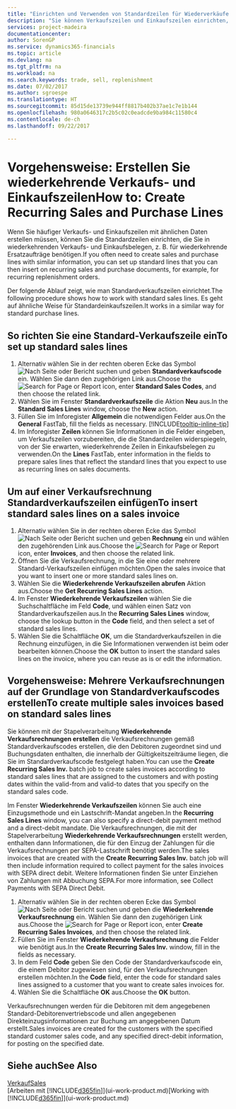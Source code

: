 ```yaml
---
title: "Einrichten und Verwenden von Standardzeilen für Wiederverkäufe und -einkäufe| Microsoft Docs"
description: "Sie können Verkaufszeilen und Einkaufszeilen einrichten, die Sie häufig machen und diese dann in Verkaufs- und Einkaufsbelegen einfügen, um die Zeilen mit Standardinformationen schnell auszufüllen."
services: project-madeira
documentationcenter: 
author: SorenGP
ms.service: dynamics365-financials
ms.topic: article
ms.devlang: na
ms.tgt_pltfrm: na
ms.workload: na
ms.search.keywords: trade, sell, replenishment
ms.date: 07/02/2017
ms.author: sgroespe
ms.translationtype: HT
ms.sourcegitcommit: 85d15de13739e944ff8817b402b37ae1c7e1b144
ms.openlocfilehash: 980a0646317c2b5c02c0eadcde9ba984c11580c4
ms.contentlocale: de-ch
ms.lasthandoff: 09/22/2017

---
```

# <a name="how-to-create-recurring-sales-and-purchase-lines"></a><span data-ttu-id="fc3d1-103">Vorgehensweise: Erstellen Sie wiederkehrende Verkaufs- und Einkaufszeilen</span><span class="sxs-lookup"><span data-stu-id="fc3d1-103">How to: Create Recurring Sales and Purchase Lines</span></span>
<span data-ttu-id="fc3d1-104">Wenn Sie häufiger Verkaufs- und Einkaufszeilen mit ähnlichen Daten erstellen müssen, können Sie die Standardzeilen einrichten, die Sie in wiederkehrenden Verkaufs- und Einkaufsbelegen, z. B. für wiederkehrende Ersatzaufträge benötigen.</span><span class="sxs-lookup"><span data-stu-id="fc3d1-104">If you often need to create sales and purchase lines with similar information, you can set up standard lines that you can then insert on recurring sales and purchase documents, for example, for recurring replenishment orders.</span></span>  

<span data-ttu-id="fc3d1-105">Der folgende Ablauf zeigt, wie man Standardverkaufszeilen einrichtet.</span><span class="sxs-lookup"><span data-stu-id="fc3d1-105">The following procedure shows how to work with standard sales lines.</span></span> <span data-ttu-id="fc3d1-106">Es geht auf ähnliche Weise für Standardeinkaufszeilen.</span><span class="sxs-lookup"><span data-stu-id="fc3d1-106">It works in a similar way for standard purchase lines.</span></span>  

## <a name="to-set-up-standard-sales-lines"></a><span data-ttu-id="fc3d1-107">So richten Sie eine Standard-Verkaufszeile ein</span><span class="sxs-lookup"><span data-stu-id="fc3d1-107">To set up standard sales lines</span></span>  
1. <span data-ttu-id="fc3d1-108">Alternativ wählen Sie in der rechten oberen Ecke das Symbol ![Nach Seite oder Bericht suchen](media/ui-search/search_small.png "Nach Seite oder Bericht suchen") und geben **Standardverkaufscode** ein. Wählen Sie dann den zugehörigen Link aus.</span><span class="sxs-lookup"><span data-stu-id="fc3d1-108">Choose the ![Search for Page or Report](media/ui-search/search_small.png "Search for Page or Report icon") icon, enter **Standard Sales Codes**, and then choose the related link.</span></span>  
2. <span data-ttu-id="fc3d1-109">Wählen Sie im Fenster **Standardverkaufszeile** die Aktion **Neu** aus.</span><span class="sxs-lookup"><span data-stu-id="fc3d1-109">In the **Standard Sales Lines** window, choose the **New** action.</span></span>  
3. <span data-ttu-id="fc3d1-110">Füllen Sie im Inforegister **Allgemein** die notwendigen Felder aus.</span><span class="sxs-lookup"><span data-stu-id="fc3d1-110">On the **General** FastTab, fill the fields as necessary.</span></span> [!INCLUDE[tooltip-inline-tip](includes/tooltip-inline-tip_md.md)]  
4. <span data-ttu-id="fc3d1-111">Im Inforegister **Zeilen** können Sie Informationen in die Felder eingeben, um Verkaufszeilen vorzubereiten, die die Standardzeilen widerspiegeln, von der Sie erwarten, wiederkehrende Zeilen in Einkaufsbelegen zu verwenden.</span><span class="sxs-lookup"><span data-stu-id="fc3d1-111">On the **Lines** FastTab, enter information in the fields to prepare sales lines that reflect the standard lines that you expect to use as recurring lines on sales documents.</span></span>  

## <a name="to-insert-standard-sales-lines-on-a-sales-invoice"></a><span data-ttu-id="fc3d1-112">Um auf einer Verkaufsrechnung Standardverkaufszeilen einfügen</span><span class="sxs-lookup"><span data-stu-id="fc3d1-112">To insert standard sales lines on a sales invoice</span></span>
1. <span data-ttu-id="fc3d1-113">Alternativ wählen Sie in der rechten oberen Ecke das Symbol ![Nach Seite oder Bericht suchen](media/ui-search/search_small.png "Nach Seite oder Bericht suchen") und geben **Rechnung** ein und wählen den zugehörenden Link aus.</span><span class="sxs-lookup"><span data-stu-id="fc3d1-113">Choose the ![Search for Page or Report](media/ui-search/search_small.png "Search for Page or Report icon") icon, enter **Invoices**, and then choose the related link.</span></span>
2. <span data-ttu-id="fc3d1-114">Öffnen Sie die Verkaufsrechnung, in die Sie eine oder mehrere Standard-Verkaufszeilen einfügen möchten.</span><span class="sxs-lookup"><span data-stu-id="fc3d1-114">Open the sales invoice that you want to insert one or more standard sales lines on.</span></span>
3. <span data-ttu-id="fc3d1-115">Wählen Sie die **Wiederkehrende Verkaufszeilen abrufen** Aktion aus.</span><span class="sxs-lookup"><span data-stu-id="fc3d1-115">Choose the **Get Recurring Sales Lines** action.</span></span>
4. <span data-ttu-id="fc3d1-116">Im Fenster **Wiederkehrende Verkaufszeilen** wählen Sie die Suchschaltfläche im Feld **Code**, und wählen einen Satz von Standardverkaufszeilen aus.</span><span class="sxs-lookup"><span data-stu-id="fc3d1-116">In the **Recurring Sales Lines** window, choose the lookup button in the **Code** field, and then select a set of standard sales lines.</span></span>
5. <span data-ttu-id="fc3d1-117">Wählen Sie die Schaltfläche **OK**, um die Standardverkaufszeilen in die Rechnung einzufügen, in die Sie Informationen verwenden ist beim oder bearbeiten können.</span><span class="sxs-lookup"><span data-stu-id="fc3d1-117">Choose the **OK** button to insert the standard sales lines on the invoice, where you can reuse as is or edit the information.</span></span>

## <a name="to-create-multiple-sales-invoices-based-on-standard-sales-lines"></a><span data-ttu-id="fc3d1-118">Vorgehensweise: Mehrere Verkaufsrechnungen auf der Grundlage von Standardverkaufscodes erstellen</span><span class="sxs-lookup"><span data-stu-id="fc3d1-118">To create multiple sales invoices based on standard sales lines</span></span>
<span data-ttu-id="fc3d1-119">Sie können mit der Stapelverarbeitung **Wiederkehrende Verkaufsrechnungen erstellen** die Verkaufsrechnungen gemäß Standardverkaufscodes erstellen, die den Debitoren zugeordnet sind und Buchungsdaten enthalten, die innerhalb der Gültigkeitszeiträume liegen, die Sie im Standardverkaufscode festgelegt haben.</span><span class="sxs-lookup"><span data-stu-id="fc3d1-119">You can use the **Create Recurring Sales Inv.** batch job to create sales invoices according to standard sales lines that are assigned to the customers and with posting dates within the valid-from and valid-to dates that you specify on the standard sales code.</span></span>

<span data-ttu-id="fc3d1-120">Im Fenster **Wiederkehrende Verkaufszeilen** können Sie auch eine Einzugsmethode und ein Lastschrift-Mandat angeben.</span><span class="sxs-lookup"><span data-stu-id="fc3d1-120">In the **Recurring Sales Lines** window, you can also specify a direct-debit payment method and a direct-debit mandate.</span></span> <span data-ttu-id="fc3d1-121">Die Verkaufsrechnungen, die mit der Stapelverarbeitung **Wiederkehrende Verkaufsrechnungen** erstellt werden, enthalten dann Informationen, die für den Einzug der Zahlungen für die Verkaufsrechnungen per SEPA-Lastschrift benötigt werden.</span><span class="sxs-lookup"><span data-stu-id="fc3d1-121">The sales invoices that are created with the **Create Recurring Sales Inv.** batch job will then include information required to collect payment for the sales invoices with SEPA direct debit.</span></span> <span data-ttu-id="fc3d1-122">Weitere Informationen finden Sie unter Einziehen von Zahlungen mit Abbuchung SEPA.</span><span class="sxs-lookup"><span data-stu-id="fc3d1-122">For more information, see Collect Payments with SEPA Direct Debit.</span></span>

1. <span data-ttu-id="fc3d1-123">Alternativ wählen Sie in der rechten oberen Ecke das Symbol ![Nach Seite oder Bericht suchen](media/ui-search/search_small.png "Nach Seite oder Bericht suchen") und geben die **Wiederkehrende Verkaufsrechnung** ein. Wählen Sie dann den zugehörigen Link aus.</span><span class="sxs-lookup"><span data-stu-id="fc3d1-123">Choose the ![Search for Page or Report](media/ui-search/search_small.png "Search for Page or Report icon") icon, enter **Create Recurring Sales Invoices**, and then choose the related link.</span></span>
2. <span data-ttu-id="fc3d1-124">Füllen Sie im Fenster **Wiederkehrende Verkaufsrechnung** die Felder wie benötigt aus.</span><span class="sxs-lookup"><span data-stu-id="fc3d1-124">In the **Create Recurring Sales Inv.** window, fill in the fields as necessary.</span></span>
3. <span data-ttu-id="fc3d1-125">In dem Feld **Code** geben Sie den Code der Standardverkaufscode ein, die einem Debitor zugewiesen sind, für den Verkaufsrechnungen erstellen möchten.</span><span class="sxs-lookup"><span data-stu-id="fc3d1-125">In the **Code** field, enter the code for standard sales lines assigned to a customer that you want to create sales invoices for.</span></span>
4. <span data-ttu-id="fc3d1-126">Wählen Sie die Schaltfläche **OK** aus.</span><span class="sxs-lookup"><span data-stu-id="fc3d1-126">Choose the **OK** button.</span></span>

<span data-ttu-id="fc3d1-127">Verkaufsrechnungen werden für die Debitoren mit dem angegebenen Standard-Debitorenvertriebscode und allen angegebenen Direkteinzugsinformationen zur Buchung am angegebenen Datum erstellt.</span><span class="sxs-lookup"><span data-stu-id="fc3d1-127">Sales invoices are created for the customers with the specified standard customer sales code, and any specified direct-debit information, for posting on the specified date.</span></span>

## <a name="see-also"></a><span data-ttu-id="fc3d1-128">Siehe auch</span><span class="sxs-lookup"><span data-stu-id="fc3d1-128">See Also</span></span>  
[<span data-ttu-id="fc3d1-129">Verkauf</span><span class="sxs-lookup"><span data-stu-id="fc3d1-129">Sales</span></span>](sales-manage-sales.md)  
<span data-ttu-id="fc3d1-130">[Arbeiten mit [!INCLUDE[d365fin](includes/d365fin_md.md)]](ui-work-product.md)</span><span class="sxs-lookup"><span data-stu-id="fc3d1-130">[Working with [!INCLUDE[d365fin](includes/d365fin_md.md)]](ui-work-product.md)</span></span>

